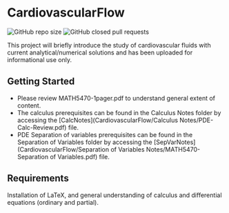 # CardiovascularFlow
![GitHub repo size](https://img.shields.io/github/repo-size/shanyboy1/CardiovascularFlow?color=red&style=flat-square)
![GitHub closed pull requests](https://img.shields.io/github/issues-pr-closed/shanyboy1/CardiovascularFlow?color=green&style=flat-square)

This project will briefly introduce the study of cardiovascular fluids with current analytical/numerical solutions and has been uploaded for informational use only.

## Getting Started

 - Please review MATH5470-1pager.pdf to understand general extent of content.  
 - The calculus prerequisites can be found in the Calculus Notes folder by accessing the [CalcNotes](CardiovascularFlow/Calculus Notes/PDE-Calc-Review.pdf) file.
 - PDE Separation of variables prerequisites can be found in the Separation of Variables folder by accessing the [SepVarNotes](CardiovascularFlow/Separation of Variables Notes/MATH5470-Separation of Variables.pdf) file.

## Requirements

Installation of LaTeX, and general understanding of calculus and differential equations (ordinary and partial). 

